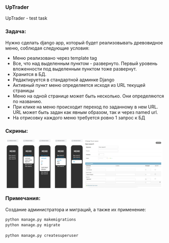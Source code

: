 ### UpTrader
UpTrader - test task

### Задача:
Нужно сделать django app, который будет реализовывать древовидное меню, соблюдая следующие условия:
* Меню реализовано через template tag
* Все, что над выделенным пунктом - развернуто. Первый уровень вложенности под выделенным пунктом тоже развернут.
* Хранится в БД.
* Редактируется в стандартной админке Django
* Активный пункт меню определяется исходя из URL текущей страницы
* Меню на одной странице может быть несколько. Они определяются по названию.
* При клике на меню происходит переход по заданному в нем URL. URL может быть задан как явным образом, так и через named url.
* На отрисовку каждого меню требуется ровно 1 запрос к БД
 

### Скрины:
 
<div style="display: flex; width: 100%;">
  <img src="https://github.com/AliaksandrHus/UpTrader/blob/master/uptrader/screenshot/1.jpg" style="width: 49%;" />
  <img src="https://github.com/AliaksandrHus/UpTrader/blob/master/uptrader/screenshot/2.jpg" style="width: 49%;" />
</div>


### Примечания:
Cоздание администратора и миграций, а также их применение:
 
```sh
python manage.py makemigrations
python manage.py migrate

python manage.py createsuperuser
```
